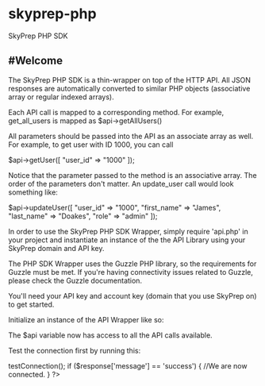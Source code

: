 # skyprep-php
SkyPrep PHP SDK

#Welcome
--------

The SkyPrep PHP SDK is a thin-wrapper on top of the HTTP API.
All JSON responses are automatically converted to similar PHP objects (associative array or regular indexed arrays).

Each API call is mapped to a corresponding method.
For example, get_all_users is mapped as $api->getAllUsers()

All parameters should be passed into the API as an associate array as well.
For example, to get user with ID 1000, you can call

$api->getUser([
	"user_id" => "1000"
]);

Notice that the parameter passed to the method is an associative array. The order of the parameters don't matter. An update_user call would look something like:

$api->updateUser([
	"user_id" => "1000",
	"first_name" => "James",
	"last_name" => "Doakes",
	"role" => "admin"
]);


In order to use the SkyPrep PHP SDK Wrapper, simply require 'api.php' in your project and instantiate an instance of the the API Library using your SkyPrep domain and API key.

The PHP SDK Wrapper uses the Guzzle PHP library, so the requirements for Guzzle must be met. If you're having connectivity issues related to Guzzle, please check the Guzzle documentation.

You'll need your API key and account key (domain that you use SkyPrep on) to get started.

Initialize an instance of the API Wrapper like so:

<?php
	require('/path/to/skyprepapi/api.php');
	$acctKey = 'myskyprepdomain.skyprepapp.com';
	$apiKey = 'abcdefgh123456789';

	$api = new SkyPrepApi($acctKey, $apiKey);

?>

The $api variable now has access to all the API calls available.

Test the connection first by running this:

<?php
	$response = $api->testConnection();
	if ($response['message'] == 'success') {
	 //We are now connected.
	}
?>
